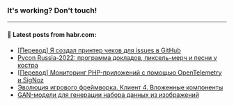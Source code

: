 ### It's working? Don't touch!

---
<!--
#### 🛠️ Technical stack:

![C++](https://img.shields.io/badge/C++-informational?logo=c%2B%2B&style=flat&logoColor=white&color=9C033A)
![Java](https://img.shields.io/badge/Java-informational?logo=java&style=flat&logoColor=white&color=007396)
![Kotlin](https://img.shields.io/badge/Kotlin-informational?logo=Kotlin&style=flat&logoColor=white&color=0095D5)
![JS](https://img.shields.io/badge/JS-informational?logo=javaScript&style=flat&logoColor=black&color=F7Df1E) <br>
![HTML5](https://img.shields.io/badge/HTML5-informational?logo=html5&style=flat&logoColor=white&color=E34F26)
![CSS3](https://img.shields.io/badge/CSS3-informational?logo=css3&style=flat&logoColor=white&color=157286)
![Sass](https://img.shields.io/badge/Saas-informational?logo=sass&style=flat&logoColor=white&color=hotpink)
![PHP](https://img.shields.io/badge/PHP-informational?logo=php&style=flat&logoColor=white&color=777BB4) <br>
![WebPAck](https://img.shields.io/badge/WebPack-informational?logo=webPack&style=flat&logoColor=white&color=FF6F00)
![Bootstrap](https://img.shields.io/badge/Bootstrap-informational?logo=Bootstrap&style=flat&logoColor=white&color=7952B3)
![MySQL](https://img.shields.io/badge/MySQL-informational?logo=MySQL&style=flat&logoColor=white&color=00f) <br>
![NodeJS](https://img.shields.io/badge/NodeJS-informational?logo=node.js&style=flat&logoColor=white&color=43853D)
![Spring](https://img.shields.io/badge/Spring-informational?logo=Spring&style=flat&logoColor=white&color=0A9EDC)
![Angular](https://img.shields.io/badge/Vue-informational?logo=vue.js&style=flat&logoColor=white&color=red)
![Git](https://img.shields.io/badge/Git-informational?logo=git&style=flat&logoColor=white&color=darkorange)

___
-->

#### 💬 Latest posts from habr.com:

<!-- BLOG-POST-LIST:START -->
- [[Перевод] Я создал принтер чеков для issues в GitHub](https://habr.com/ru/post/675874/?utm_source=habrahabr&utm_medium=rss&utm_campaign=675874)
- [Pycon Russia-2022: программа докладов, пиксель-мерч и песни у костра](https://habr.com/ru/post/675872/?utm_source=habrahabr&utm_medium=rss&utm_campaign=675872)
- [[Перевод] Мониторинг PHP-приложений с помощью OpenTelemetry и SigNoz](https://habr.com/ru/post/675866/?utm_source=habrahabr&utm_medium=rss&utm_campaign=675866)
- [Эволюция игрового фреймворка. Клиент 4. Вложенные компоненты](https://habr.com/ru/post/675846/?utm_source=habrahabr&utm_medium=rss&utm_campaign=675846)
- [GAN-модели для генерации набора данных из изображений](https://habr.com/ru/post/675840/?utm_source=habrahabr&utm_medium=rss&utm_campaign=675840)
<!-- BLOG-POST-LIST:END -->
